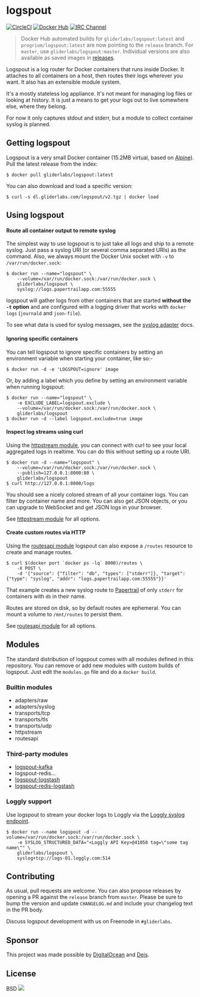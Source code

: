 # logspout

[![CircleCI](https://img.shields.io/circleci/project/gliderlabs/logspout/release.svg)](https://circleci.com/gh/gliderlabs/logspout)
[![Docker Hub](https://img.shields.io/badge/docker-ready-blue.svg)](https://registry.hub.docker.com/u/gliderlabs/logspout/)
[![IRC Channel](https://img.shields.io/badge/irc-%23gliderlabs-blue.svg)](https://kiwiirc.com/client/irc.freenode.net/#gliderlabs)

> Docker Hub automated builds for `gliderlabs/logspout:latest` and `progrium/logspout:latest` are now pointing to the `release` branch. For `master`, use `gliderlabs/logspout:master`. Individual versions are also available as saved images in [releases](https://github.com/gliderlabs/logspout/releases).

Logspout is a log router for Docker containers that runs inside Docker. It attaches to all containers on a host, then routes their logs wherever you want. It also has an extensible module system.

It's a mostly stateless log appliance. It's not meant for managing log files or looking at history. It is just a means to get your logs out to live somewhere else, where they belong.

For now it only captures stdout and stderr, but a module to collect container syslog is planned.

## Getting logspout

Logspout is a very small Docker container (15.2MB virtual, based on [Alpine](https://github.com/gliderlabs/docker-alpine)). Pull the latest release from the index:

	$ docker pull gliderlabs/logspout:latest

You can also download and load a specific version:

	$ curl -s dl.gliderlabs.com/logspout/v2.tgz | docker load

## Using logspout

#### Route all container output to remote syslog

The simplest way to use logspout is to just take all logs and ship to a remote syslog. Just pass a syslog URI (or several comma separated URIs) as the command. Also, we always mount the Docker Unix socket with `-v` to `/var/run/docker.sock`:

	$ docker run --name="logspout" \
		--volume=/var/run/docker.sock:/var/run/docker.sock \
		gliderlabs/logspout \
		syslog://logs.papertrailapp.com:55555

logspout will gather logs from other containers that are started **without the `-t` option** and are configured with a logging driver that works with `docker logs` (`journald` and `json-file`).

To see what data is used for syslog messages, see the [syslog adapter](http://github.com/gliderlabs/logspout/blob/master/adapters) docs.

#### Ignoring specific containers

You can tell logspout to ignore specific containers by setting an environment variable when starting your container, like so:-

    $ docker run -d -e 'LOGSPOUT=ignore' image

Or, by adding a label which you define by setting an environment variable when running logspout:

    $ docker run --name="logspout" \
        -e EXCLUDE_LABEL=logspout.exclude \
        --volume=/var/run/docker.sock:/var/run/docker.sock \
        gliderlabs/logspout
    $ docker run -d --label logspout.exclude=true image

#### Inspect log streams using curl

Using the [httpstream module](http://github.com/gliderlabs/logspout/blob/master/httpstream), you can connect with curl to see your local aggregated logs in realtime. You can do this without setting up a route URI.

	$ docker run -d --name="logspout" \
		--volume=/var/run/docker.sock:/var/run/docker.sock \
		--publish=127.0.0.1:8000:80 \
		gliderlabs/logspout
	$ curl http://127.0.0.1:8000/logs

You should see a nicely colored stream of all your container logs. You can filter by container name and more. You can also get JSON objects, or you can upgrade to WebSocket and get JSON logs in your browser.

See [httpstream module](http://github.com/gliderlabs/logspout/blob/master/httpstream) for all options.

#### Create custom routes via HTTP

Using the [routesapi module](http://github.com/gliderlabs/logspout/blob/master/routesapi) logspout can also expose a `/routes` resource to create and manage routes.

	$ curl $(docker port `docker ps -lq` 8000)/routes \
		-X POST \
		-d '{"source": {"filter": "db", "types": ["stderr"]}, "target": {"type": "syslog", "addr": "logs.papertrailapp.com:55555"}}'

That example creates a new syslog route to [Papertrail](https://papertrailapp.com) of only `stderr` for containers with `db` in their name.

Routes are stored on disk, so by default routes are ephemeral. You can mount a volume to `/mnt/routes` to persist them.

See [routesapi module](http://github.com/gliderlabs/logspout/blob/master/routesapi) for all options.

## Modules

The standard distribution of logspout comes with all modules defined in this repository. You can remove or add new modules with custom builds of logspout. Just edit the `modules.go` file and do a `docker build`.

### Builtin modules

 * adapters/raw
 * adapters/syslog
 * transports/tcp
 * transports/tls
 * transports/udp
 * httpstream
 * routesapi

### Third-party modules

 * [logspout-kafka](https://github.com/gettyimages/logspout-kafka)
 * logspout-redis...
 * [logspout-logstash](https://github.com/looplab/logspout-logstash)
 * [logspout-redis-logstash](https://github.com/rtoma/logspout-redis-logstash)

### Loggly support

Use logspout to stream your docker logs to Loggly via the [Loggly syslog endpoint](https://www.loggly.com/docs/streaming-syslog-without-using-files/).  
```
$ docker run --name logspout -d --volume=/var/run/docker.sock:/var/run/docker.sock \
    -e SYSLOG_STRUCTURED_DATA="<Loggly API Key>@41058 tag=\"some tag name\"" \
    gliderlabs/logspout \
    syslog+tcp://logs-01.loggly.com:514
```


## Contributing

As usual, pull requests are welcome. You can also propose releases by opening a PR against the `release` branch from `master`. Please be sure to bump the version and update `CHANGELOG.md` and include your changelog text in the PR body.

Discuss logspout development with us on Freenode in `#gliderlabs`.

## Sponsor

This project was made possible by [DigitalOcean](http://digitalocean.com) and [Deis](http://deis.io).

## License

BSD
<img src="https://ga-beacon.appspot.com/UA-58928488-2/logspout/readme?pixel" />
